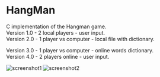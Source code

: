 # HangMan

C implementation of the Hangman game.<br/>
Version 1.0 - 2 local players - user input.<br/>
Version 2.0 - 1 player vs computer - local file with dictionary.<br/>

Version 3.0 - 1 player vs computer - online words dictionary.<br/>
Version 4.0 - 2 players online - user input.<br/>

![screenshot1](https://github.com/IzhakLatovski/Games/blob/master/HangMan/screenshots/screenshot1.png?raw=true)
![screenshot2](https://github.com/IzhakLatovski/Games/blob/master/HangMan/screenshots/screenshot2.png?raw=true)
